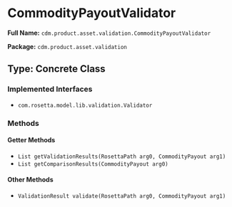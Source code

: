 # CommodityPayoutValidator

**Full Name:** `cdm.product.asset.validation.CommodityPayoutValidator`

**Package:** `cdm.product.asset.validation`

## Type: Concrete Class

### Implemented Interfaces

- `com.rosetta.model.lib.validation.Validator`

### Methods

#### Getter Methods

- `List getValidationResults(RosettaPath arg0, CommodityPayout arg1)`
- `List getComparisonResults(CommodityPayout arg0)`

#### Other Methods

- `ValidationResult validate(RosettaPath arg0, CommodityPayout arg1)`

